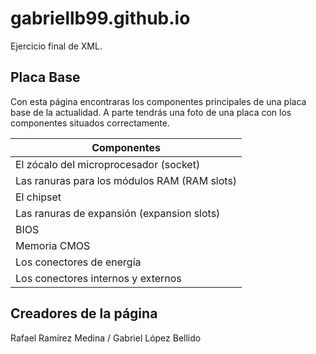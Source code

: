 # gabriellb99.github.io
Ejercicio final de XML.
## Placa Base
Con esta página encontraras los componentes principales de una placa base de la actualidad.
A parte tendrás una foto de una placa con los componentes situados correctamente.

|Componentes|
| --------- |
|El zócalo del microprocesador (socket)|
|Las ranuras para los módulos RAM (RAM slots)|
|El chipset|
|Las ranuras de expansión (expansion slots)|
|BIOS|
|Memoria CMOS|
|Los conectores de energía|
|Los conectores internos y externos|

## Creadores de la página
Rafael Ramírez Medina / Gabriel López Bellido
